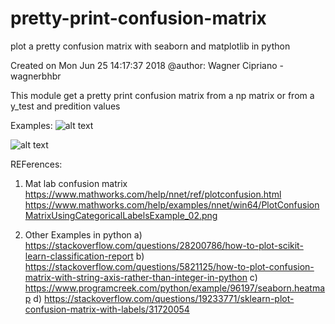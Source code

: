 # pretty-print-confusion-matrix
plot a pretty confusion matrix with seaborn and matplotlib in python

Created on Mon Jun 25 14:17:37 2018
@author: Wagner Cipriano - wagnerbhbr


This module get a pretty print confusion matrix from a np matrix or from a y_test and predition values

Examples:
![alt text](https://raw.githubusercontent.com/wcipriano/pretty-print-confusion-matrix/master/Screenshots/conf_matrix_default_1.png)

![alt text](https://raw.githubusercontent.com/wcipriano/pretty-print-confusion-matrix/master/Screenshots/conf_matrix_default_2.png)



REFerences:
1. Mat lab confusion matrix
   https://www.mathworks.com/help/nnet/ref/plotconfusion.html
   https://www.mathworks.com/help/examples/nnet/win64/PlotConfusionMatrixUsingCategoricalLabelsExample_02.png



2. Other Examples in python
  a) https://stackoverflow.com/questions/28200786/how-to-plot-scikit-learn-classification-report
  b) https://stackoverflow.com/questions/5821125/how-to-plot-confusion-matrix-with-string-axis-rather-than-integer-in-python
  c) https://www.programcreek.com/python/example/96197/seaborn.heatmap
  d) https://stackoverflow.com/questions/19233771/sklearn-plot-confusion-matrix-with-labels/31720054


